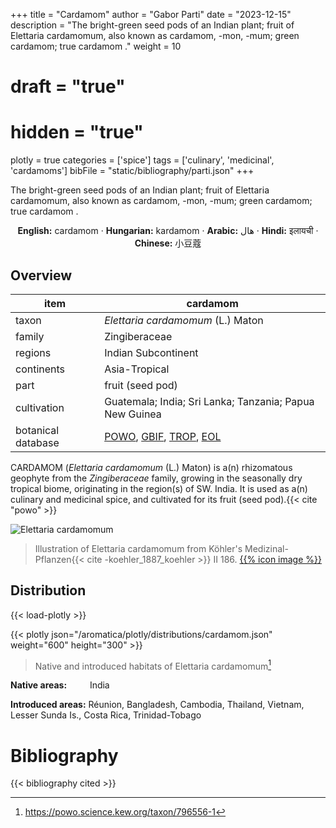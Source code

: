 +++
title = "Cardamom"
author = "Gabor Parti"
date = "2023-12-15"
description = "The bright-green seed pods of an Indian plant; fruit of Elettaria cardamomum, also known as cardamom, -mon, -mum; green cardamom; true cardamom ."
weight = 10
# draft = "true"
# hidden = "true"
plotly = true
categories = ['spice']
tags = ['culinary', 'medicinal', 'cardamoms']
bibFile = "static/bibliography/parti.json"
+++

The bright-green seed pods of an Indian plant; fruit of Elettaria cardamomum, also known as cardamom, -mon, -mum; green cardamom; true cardamom .

[<i class="fab fa-wikipedia-w"></i>](https://en.wikipedia.org/wiki/Cardamom)

<center>

**English:** cardamom · **Hungarian:** kardamom · **Arabic:** <span class="arabic-text" dir="rtl">هال</span> · **Hindi:** <span class="devanagari-text">इलायची </span> · **Chinese:** <span class="traditional-chinese-text">小豆蔻</span>

</center>

## Overview

|       item       |                                                                                      cardamom                                                                                     |
|------------------|-----------------------------------------------------------------------------------------------------------------------------------------------------------------------------------|
|       taxon      |                                                                         *Elettaria cardamomum* (L.) Maton                                                                         |
|      family      |                                                                                   Zingiberaceae                                                                                   |
|      regions     |                                                                                Indian Subcontinent                                                                                |
|    continents    |                                                                                   Asia-Tropical                                                                                   |
|       part       |                                                                                  fruit (seed pod)                                                                                 |
|    cultivation   |                                                              Guatemala; India; Sri Lanka; Tanzania; Papua New Guinea                                                              |
|botanical database|[POWO](https://powo.science.kew.org/taxon/796556-1), [GBIF](https://www.gbif.org/species/2759871), [TROP](https://tropicos.org/name/34500572), [EOL](https://eol.org/pages/1120064)|

CARDAMOM (*Elettaria cardamomum* (L.) Maton) is a(n) rhizomatous geophyte from the *Zingiberaceae* family, growing in the seasonally dry tropical biome, originating in the region(s) of SW. India. It is used as a(n) culinary and medicinal spice, and cultivated for its fruit (seed pod).{{< cite "powo" >}}

![Elettaria cardamomum](/images/illustrations/cardamom.png?width=40rem "Illustration of Elettaria cardamomum from Köhler's Medizinal-Pflanzen")

>Illustration of Elettaria cardamomum from Köhler's Medizinal-Pflanzen{{< cite -koehler_1887_koehler >}} II 186. [{{% icon image %}}](https://www.biodiversitylibrary.org/item/10837#page/721/mode/1up)

## Distribution

{{< load-plotly >}}

{{< plotly json="/aromatica/plotly/distributions/cardamom.json" weight="600" height="300" >}}

>Native and introduced habitats of Elettaria cardamomum[^powo]

[^powo]: https://powo.science.kew.org/taxon/796556-1

<p style="text-align:left;">

**Native areas:** &ensp; &ensp; &ensp; India

**Introduced areas:** Réunion, Bangladesh, Cambodia, Thailand, Vietnam, Lesser Sunda Is., Costa Rica, Trinidad-Tobago

</p>



# Bibliography

{{< bibliography cited >}}

